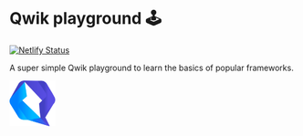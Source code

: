 # Qwik playground 🕹️

[![Netlify Status](https://api.netlify.com/api/v1/badges/921d07ae-68cd-41e0-afca-a3bc31839280/deploy-status)](https://app.netlify.com/sites/quiz-qwik-0e779e/deploys)

A super simple Qwik playground to learn the basics of popular frameworks.

<img src="../../.github/resources/qwik.svg" alt="Qwik logo" width="80" height="80">
